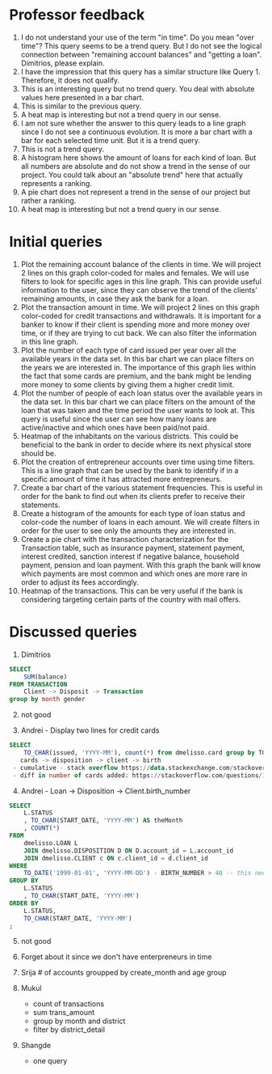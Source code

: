 # Professor feedback

1. I do not understand your use of the term "in time". Do you mean "over time"? This query seems to be a trend query. But I do not see the logical connection between "remaining account balances" and "getting a loan". Dimitrios, please explain.
2. I have the impression that this query has a similar structure like Query 1. Therefore, it does not qualify.
3. This is an interesting query but no trend query. You deal with absolute values here presented in a bar chart.
4. This is similar to the previous query.
5. A heat map is interesting but not a trend query in our sense.
6. I am not sure whether the answer to this query leads to a line graph since I do not see a continuous evolution. It is more a bar chart with a bar for each selected time unit. But it is a trend query.
7. This is not a trend query.
8. A histogram here shows the amount of loans for each kind of loan. But all numbers are absolute and do not show a trend in the sense of our project. You could talk about an "absolute trend" here that actually represents a ranking.
9. A pie chart does not represent a trend in the sense of our project but rather a ranking.
10. A heat map is interesting but not a trend query in our sense.


# Initial queries

1. Plot the remaining account balance of the clients in time. We will project 2 lines on this graph color-coded for males and females. We will use filters to look for specific ages in this line graph. This can provide useful information to the user, since they can observe the trend of the clients’ remaining amounts, in case they ask the bank for a loan.
2. Plot the transaction amount in time. We will project 2 lines on this graph color-coded for credit transactions and withdrawals. It is important for a banker to know if their client is spending more and more money over time, or if they are trying to cut back. We can also filter the information in this line graph.
3. Plot the number of each type of card issued per year over all the available years in the data set. In this bar chart we can place filters on the years we are interested in. The importance of this graph lies within the fact that some cards are premium, and the bank might be lending more money to some clients by giving them a higher credit limit.
4. Plot the number of people of each loan status over the available years in the data set. In this bar chart we can place filters on the amount of the loan that was taken and the time period the user wants to look at. This query is useful since the user can see how many loans are active/inactive and which ones have been paid/not paid.
5. Heatmap of the inhabitants on the various districts. This could be beneficial to the bank in order to decide where its next physical store should be.
6. Plot the creation of entrepreneur accounts over time using time filters. This is a line graph that can be used by the bank to identify if in a specific amount of time it has attracted more entrepreneurs.
7. Create a bar chart of the various statement frequencies. This is useful in order for the bank to find out when its clients prefer to receive their statements.
8. Create a histogram of the amounts for each type of loan status and color-code the number of loans in each amount. We will create filters in order for the user to see only the amounts they are interested in.
9. Create a pie chart with the transaction characterization for the Transaction table, such as insurance payment, statement payment, interest credited, sanction interest if negative balance, household payment, pension and loan payment. With this graph the bank will know which payments are most common and which ones are more rare in order to adjust its fees accordingly.
10. Heatmap of the transactions. This can be very useful if the bank is considering targeting certain parts of the country with mail offers.


# Discussed queries

1. Dimitrios 

```sql
SELECT
    SUM(balance)
FROM TRANSACTION
    Client -> Disposit -> Transaction
group by month gender
```

2. not good

3. Andrei - Display two lines for credit cards

```sql
SELECT
    TO_CHAR(issued, 'YYYY-MM'), count(*) from dmelisso.card group by TO_CHAR(issued, 'YYYY-MM') order by 1;
   cards -> disposition -> client -> birth 
 - cumulative - stack overflow https://data.stackexchange.com/stackoverflow/query/81416/cumulative-sum-with-group-by
 - diff in number of cards added: https://stackoverflow.com/questions/15762585/mysql-query-to-get-trend-of-temperature
```

4. Andrei - Loan -> Disposition -> Client.birth_number

```sql
SELECT
    L.STATUS
    , TO_CHAR(START_DATE, 'YYYY-MM') AS theMonth
    , COUNT(*)
FROM
    dmelisso.LOAN L
    JOIN dmelisso.DISPOSITION D ON D.account_id = L.account_id
    JOIN dmelisso.CLIENT c ON c.client_id = d.client_id
WHERE
    TO_DATE('1999-01-01', 'YYYY-MM-DD') - BIRTH_NUMBER > 40 -- this needs to be fixed
GROUP BY
    L.STATUS
    , TO_CHAR(START_DATE, 'YYYY-MM')
ORDER BY
    L.STATUS,
    TO_CHAR(START_DATE, 'YYYY-MM')
;
```

5. not good

6. Forget about it since we don't have enterpreneurs in time

7. Srija # of accounts groupped by create_month and age group

8. Mukul 
    - count of transactions 
    - sum trans_amount
    - group by month and district 
    - filter by district_detail


9. Shangde
    - one query

